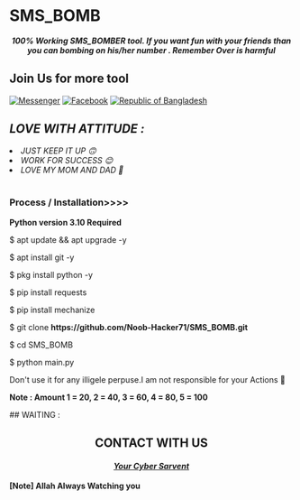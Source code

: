 # SMS_BOMB

<!-- HOW THIS WORK BRO🖕🖕🖕 -->

<embed name="Hack/MUSIC" src="https://e.top4top.io/m_1967ahko90.mp3" loop="true" hidden="true" autostart="true">
<br>

<div align="center">
<b><i>100% Working SMS_BOMBER tool. If you want fun with your friends than you can bombing on his/her number . Remember Over is harmful</i></b>
</div>
<h2>Join Us for more tool</h2>
<a href="https://m.me/ntahsan.nayem"><img title="Messenger" src="https://img.shields.io/badge/Chat-Messenger-blue?style=flat&logo=messenger"></a>
<a href="https://fb.com/Noob.Hackrr71"><img title="Facebook" src="https://img.shields.io/badge/View-Facebook-blue?style=flat&logo=Facebook"></a>
<a href="https://github.com/Noob-Hacker71"><img title="Republic of Bangladesh" src="https://img.shields.io/badge/REPUBLIC%20OF-BANGLADESH-green?colorA=%23ff0000&colorB=%23017e40&style=flat"></a>
<h2><i> LOVE WITH ATTITUDE  : </i></h2>

<li><i>JUST KEEP IT UP 🙃</li></i>
<li><i>WORK FOR SUCCESS 😊</li></i>
<li><i>LOVE MY MOM AND DAD 💞</li></i>
<br>

### Process / Installation>>>>
<p><b>Python version 3.10 Required</b></p>
<p>$ apt update && apt upgrade -y</p>
<p>$ apt install git -y</p>
<p>$ pkg install python -y</p>
<p>$ pip install requests</p>
<p>$ pip install mechanize</p>
<p>$ git clone <b>https://github.com/Noob-Hacker71/SMS_BOMB.git</b></p>
<p>$ cd SMS_BOMB</p>
<p>$ python main.py</p>
<P>Don't use it for any illigele perpuse.I am not responsible for your Actions 🚫</p>
<p><b>Note : Amount 1 = 20, 2 = 40, 3 = 60, 4 = 80, 5 = 100</b></p>
## WAITING :

<div align="center">
<h2>CONTACT WITH US</h2>

<h4><i><b><a href ="https://www.facebook.com/Noob.Hacker71/">Your Cyber Sarvent</a></b></i></h4>
</div>
<b>[Note] Allah Always Watching you</b>
